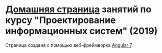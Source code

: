 # [Домашняя страница](https://viska97.github.io/design2019) занятий по курсу "Проектирование информационных систем" (2019)

Страница создана с помощью веб-фреймворка [Angular 7](https://angular.io).
